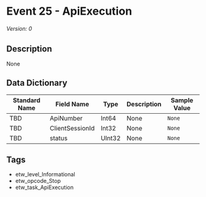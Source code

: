 # Event 25 - ApiExecution
###### Version: 0

## Description
None

## Data Dictionary
|Standard Name|Field Name|Type|Description|Sample Value|
|---|---|---|---|---|
|TBD|ApiNumber|Int64|None|`None`|
|TBD|ClientSessionId|Int32|None|`None`|
|TBD|status|UInt32|None|`None`|

## Tags
* etw_level_Informational
* etw_opcode_Stop
* etw_task_ApiExecution